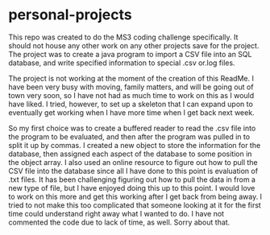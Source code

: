 # personal-projects

This repo was created to do the MS3 coding challenge specifically. It should not house any other work on any other projects
save for the project. The project was to create a java program to import a CSV file into an SQL database, and write 
specified information to special .csv or.log files.

The project is not working at the moment of the creation of this ReadMe. I have been very busy with moving, family matters,
and will be going out of town very soon, so I have not had as much time to work on this as I would have liked. I tried,
however, to set up a skeleton that I can expand upon to eventually get working when I have more time when I get back
next week.

So my first choice was to create a buffered reader to read the .csv file into the program to be evaluated, and then after
the program was pulled in to split it up by commas. I created a new object to store the information for the database,
then assigned each aspect of the database to some position in the object array. I also used an online resource to 
figure out how to pull the CSV file into the database since all I have done to this point is evaluation of .txt files. It 
has been challenging figuring out how to pull the data in from a new type of file, but I have enjoyed doing this up to 
this point. I would love to work on this more and get this working after I get back from being away. I tried to not make
this too complicated that someone looking at it for the first time could understand right away what I wanted to do. I have
not commented the code due to lack of time, as well. Sorry about that.
